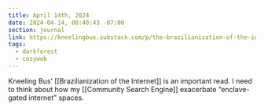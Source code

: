```yaml
---
title: April 14th, 2024
date: 2024-04-14, 08:40:43 -07:00
section: journal
link: https://kneelingbus.substack.com/p/the-brazilianization-of-the-internet
tags:
  - darkforest
  - cozyweb
---
```

Kneeling Bus’ [[Brazilianization of the Internet]] is an important read. I need to think about how my [[Community Search Engine]] exacerbate “enclave-gated internet” spaces.
